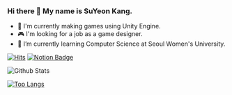 ### Hi there 👋  My name is SuYeon Kang.

- 🔭 I'm currently making games using Unity Engine.
- 🎮 I'm looking for a job as a game designer.
- 🌱 I’m currently learning Computer Science at Seoul Women's University.
<!--
**victoryAshe/victoryAshe** is a ✨ _special_ ✨ repository because its `README.md` (this file) appears on your GitHub profile.

Here are some ideas to get you started:

- 🔭 I’m currently working on ...
- 🌱 I’m currently learning ...
- 👯 I’m looking to collaborate on ...
- 🤔 I’m looking for help with ...
- 💬 Ask me about ...
- 📫 How to reach me: ...
- 😄 Pronouns: ...
- ⚡ Fun fact: ...
-->


[![Hits](https://hits.seeyoufarm.com/api/count/incr/badge.svg?url=https%3A%2F%2Fgithub.com%2FvictoryAshe%2FvictoryAshe&count_bg=%23CF3333&title_bg=%237E001C&icon=macys.svg&icon_color=%23FF7F7F&title=Hits&edge_flat=true)](https://hits.seeyoufarm.com) [![Notion Badge](https://img.shields.io/badge/-Notion-red?logo=Notion&logoColor=white&link=https://www.notion.so/victoryAshe-d9fea4ac78894d5780358f71be127ff7)](https://www.notion.so/victoryAshe-d9fea4ac78894d5780358f71be127ff7)

![Github Stats](https://github-readme-stats.vercel.app/api?username=VictoryAshe&show_icons=true)


[![Top Langs](https://github-readme-stats.vercel.app/api/top-langs/?username=victoryAshe&show_icons=true)](https://github.com/anuraghazra/github-readme-stats)

